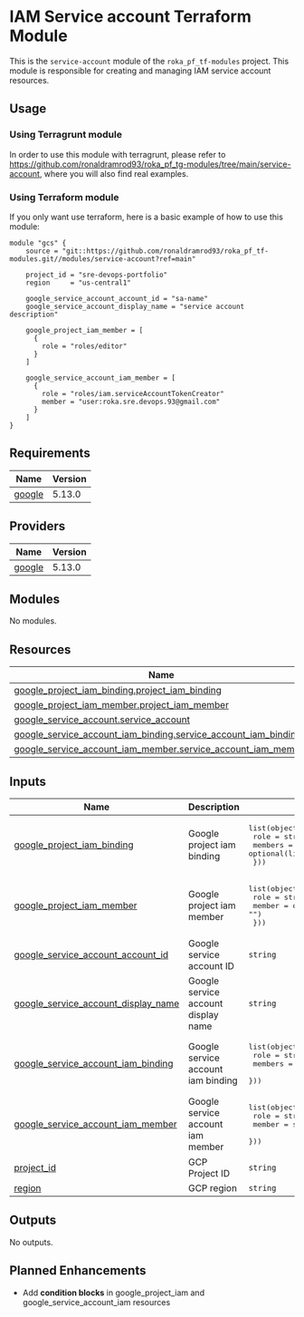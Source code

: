 # IAM Service account Terraform Module

This is the `service-account` module of the `roka_pf_tf-modules` project. This module is responsible for creating and managing IAM service account resources.

## Usage

### Using Terragrunt module

In order to use this module with terragrunt, please refer to https://github.com/ronaldramrod93/roka_pf_tg-modules/tree/main/service-account, where you will also find real examples.

### Using Terraform module

If you only want use terraform, here is a basic example of how to use this module:

```hcl
module "gcs" {
    source = "git::https://github.com/ronaldramrod93/roka_pf_tf-modules.git//modules/service-account?ref=main"

    project_id = "sre-devops-portfolio"
    region     = "us-central1"
    
    google_service_account_account_id = "sa-name"
    google_service_account_display_name = "service account description"
  
    google_project_iam_member = [
      {
        role = "roles/editor"
      }
    ]

    google_service_account_iam_member = [
      {
        role = "roles/iam.serviceAccountTokenCreator"
        member = "user:roka.sre.devops.93@gmail.com"
      }
    ]
}
```

## Requirements

| Name | Version |
|------|---------|
| <a name="requirement_google"></a> [google](#requirement\_google) | 5.13.0 |

## Providers

| Name | Version |
|------|---------|
| <a name="provider_google"></a> [google](#provider\_google) | 5.13.0 |

## Modules

No modules.

## Resources

| Name | Type |
|------|------|
| [google_project_iam_binding.project_iam_binding](https://registry.terraform.io/providers/hashicorp/google/5.13.0/docs/resources/project_iam_binding) | resource |
| [google_project_iam_member.project_iam_member](https://registry.terraform.io/providers/hashicorp/google/5.13.0/docs/resources/project_iam_member) | resource |
| [google_service_account.service_account](https://registry.terraform.io/providers/hashicorp/google/5.13.0/docs/resources/service_account) | resource |
| [google_service_account_iam_binding.service_account_iam_binding](https://registry.terraform.io/providers/hashicorp/google/5.13.0/docs/resources/service_account_iam_binding) | resource |
| [google_service_account_iam_member.service_account_iam_member](https://registry.terraform.io/providers/hashicorp/google/5.13.0/docs/resources/service_account_iam_member) | resource |

## Inputs

| Name | Description | Type | Default | Required |
|------|-------------|------|---------|:--------:|
| <a name="input_google_project_iam_binding"></a> [google\_project\_iam\_binding](#input\_google\_project\_iam\_binding) | Google project iam binding | <pre>list(object({<br>      role = string<br>      members = optional(list(string), [])<br>    }))</pre> | `[]` | no |
| <a name="input_google_project_iam_member"></a> [google\_project\_iam\_member](#input\_google\_project\_iam\_member) | Google project iam member | <pre>list(object({<br>      role = string<br>      member = optional(string, "")<br>    }))</pre> | `[]` | no |
| <a name="input_google_service_account_account_id"></a> [google\_service\_account\_account\_id](#input\_google\_service\_account\_account\_id) | Google service account ID | `string` | n/a | yes |
| <a name="input_google_service_account_display_name"></a> [google\_service\_account\_display\_name](#input\_google\_service\_account\_display\_name) | Google service account display name | `string` | n/a | yes |
| <a name="input_google_service_account_iam_binding"></a> [google\_service\_account\_iam\_binding](#input\_google\_service\_account\_iam\_binding) | Google service account iam binding | <pre>list(object({<br>      role = string<br>      members = list(string)<br>    }))</pre> | `[]` | no |
| <a name="input_google_service_account_iam_member"></a> [google\_service\_account\_iam\_member](#input\_google\_service\_account\_iam\_member) | Google service account iam member | <pre>list(object({<br>      role = string<br>      member = string<br>    }))</pre> | `[]` | no |
| <a name="input_project_id"></a> [project\_id](#input\_project\_id) | GCP Project ID | `string` | n/a | yes |
| <a name="input_region"></a> [region](#input\_region) | GCP region | `string` | n/a | yes |

## Outputs

No outputs.

## Planned Enhancements
- Add **condition blocks** in google_project_iam and google_service_account_iam resources
